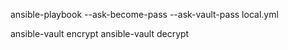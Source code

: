 ansible-playbook --ask-become-pass --ask-vault-pass local.yml

ansible-vault encrypt <path-to-file>
ansible-vault decrypt <path-to-file>
